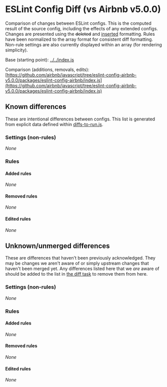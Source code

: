 # ESLint Config Diff (vs Airbnb v5.0.0)

Comparison of changes between ESLint configs. This is the computed result of the source config, including the effects of any extended configs. Changes are presented using the <del>deleted</del> and <ins>inserted</ins> formatting.
 Rules have been normalized to the array format for consistent diff formatting. Non-rule settings are also currently displayed within an array (for rendering simplicity).

Base (starting point): [../../index.js](../../index.js)

Comparison (additions, removals, edits): [https://github.com/airbnb/javascript/tree/eslint-config-airbnb-v5.0.0/packages/eslint-config-airbnb/index.js](https://github.com/airbnb/javascript/tree/eslint-config-airbnb-v5.0.0/packages/eslint-config-airbnb/index.js)

## Known differences
These are intentional differences between configs. This list is generated from explicit data defined within [diffs-to-run.js](../../tasks/docs/diffs/diffs-to-run.js).

### Settings (non-rules)
_None_


### Rules


#### Added rules
_None_

#### Removed rules
_None_

#### Edited rules
_None_


## Unknown/unmerged differences
These are differences that haven't been previously acknowledged. They may be changes we aren't aware of or simply
upstream changes that haven't been merged yet. Any differences listed here that we _are_ aware of
should be added to the list in [the diff task](../../tasks/docs/diffs/diffs-to-run.js) to remove them from here.

### Settings (non-rules)
_None_


### Rules


#### Added rules
_None_

#### Removed rules
_None_

#### Edited rules
_None_
